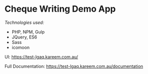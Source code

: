 # Cheque Writing Demo App

*Technologies used:*
- PHP, NPM, Gulp
- JQuery, ES6
- Sass
- icomoon

UI: https://test-lgaq.kareem.com.au/

Full Documentation: https://test-lgaq.kareem.com.au/documentation
